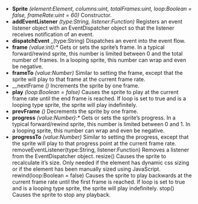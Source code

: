 * __Sprite__ _(element:Element, columns:uint, totalFrames:uint, loop:Boolean = false, frameRate:uint = 60)_
Constructor.
* __addEventListener__ _(type:String, listener:Function)_
Registers an event listener object with an EventDispatcher object so that the listener receives notification of an event.
* __dispatchEvent__ _(type:String)
Dispatches an event into the event flow.
* __frame__ _(value:int):*_
Gets or sets the sprite’s frame. In a typical forward/rewind sprite, this number is limited between 0 and the total number of frames. In a looping sprite, this number can wrap and even be negative.
* __frameTo__ _(value:Number)_
Similar to setting the frame, except that the sprite will play to that frame at the current frame rate.
* __nextFrame _()_
Increments the sprite by one frame.
* __play__ _(loop:Boolean = false)_
Causes the sprite to play at the current frame rate until the end frame is reached. If loop is set to true and is a looping type sprite, the sprite will play indefinitely.
* __prevFrame__ _()_
Decrements the sprite by one frame.
* __progress__ _(value:Number):*_
Gets or sets the sprite’s progress. In a typical forward/rewind sprite, this number is limited between 0 and 1. In a looping sprite, this number can wrap and even be negative.
* __progressTo__ _(value:Number)_
Similar to setting the progress, except that the sprite will play to that progress point at the current frame rate.
removeEventListener(type:String, listener:Function)
Removes a listener from the EventDispatcher object.
resize()
Causes the sprite to recalculate it’s size. Only needed if the element has dynamic css sizing or if the element has been manually sized using JavaScript.
rewind(loop:Boolean = false)
Causes the sprite to play backwards at the current frame rate until the first frame is reached. If loop is set to true and is a looping type sprite, the sprite will play indefinitely.
stop()
Causes the sprite to stop any playback.